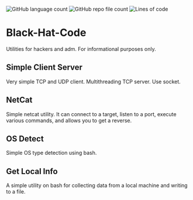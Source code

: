 ![GitHub language count](https://img.shields.io/github/languages/count/Mi-Rage/Black-Hat-Python) ![GitHub repo file count](https://img.shields.io/github/directory-file-count/Mi-Rage/Black-Hat-Python) ![Lines of code](https://img.shields.io/tokei/lines/github/Mi-Rage/Black-Hat-Python)
# Black-Hat-Code
Utilities for hackers and adm. For informational purposes only.

## Simple Client Server
Very simple TCP and UDP client. Multithreading TCP server. Use socket.

## NetCat
Simple netcat utility. It can connect to a target, listen to a port, execute various commands, and allows you to get a reverse.

## OS Detect
Simple OS type detection using bash.

## Get Local Info
A simple utility on bash for collecting data from a local machine and writing to a file. 
